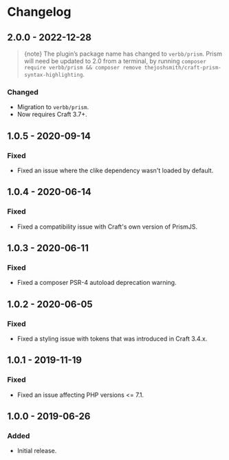 # Changelog

## 2.0.0 - 2022-12-28

> {note} The plugin’s package name has changed to `verbb/prism`. Prism will need be updated to 2.0 from a terminal, by running `composer require verbb/prism && composer remove thejoshsmith/craft-prism-syntax-highlighting`.

### Changed
- Migration to `verbb/prism`.
- Now requires Craft 3.7+.

## 1.0.5 - 2020-09-14

### Fixed
- Fixed an issue where the clike dependency wasn't loaded by default.

## 1.0.4 - 2020-06-14

### Fixed
- Fixed a compatibility issue with Craft's own version of PrismJS.

## 1.0.3 - 2020-06-11

### Fixed
- Fixed a composer PSR-4 autoload deprecation warning.

## 1.0.2 - 2020-06-05

### Fixed
- Fixed a styling issue with tokens that was introduced in Craft 3.4.x.

## 1.0.1 - 2019-11-19

### Fixed
- Fixed an issue affecting PHP versions <= 7.1.

## 1.0.0 - 2019-06-26

### Added
- Initial release.
